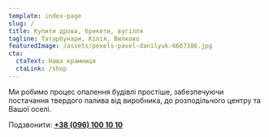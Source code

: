 ```yaml
---
template: index-page
slug: /
title: Купити дрова, брикети, вугілля
tagline: Татарбунари, Кілія, Вилково
featuredImage: /assets/pexels-pavel-danilyuk-6667386.jpg
cta:
  ctaText: Наша крамниця
  ctaLink: /shop
---
```

Ми робимо процес опалення будівлі простіше, забезпечуючи постачання твердого палива від виробника, до розподільчого центру та Вашої оселі.

Подзвонити: **[+38 (096) 100 10 10](tel:+380961001010)**